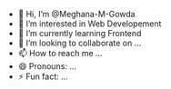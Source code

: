 - 👋 Hi, I’m @Meghana-M-Gowda
- 👀 I’m interested in Web Developement
- 🌱 I’m currently learning Frontend
- 💞️ I’m looking to collaborate on ...
- 📫 How to reach me ...
- 😄 Pronouns: ...
- ⚡ Fun fact: ...

<!---
Meghana-M-Gowda/Meghana-M-Gowda is a ✨ special ✨ repository because its `README.md` (this file) appears on your GitHub profile.
You can click the Preview link to take a look at your changes.
--->
